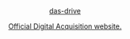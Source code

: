 <div align="center">
  <a href=https://das-drive.cyou/<img width="200" src="https://cdn.discordapp.com/icons/884155353485434890/33548bb3e5fbef6894febc25a753bb4a.png?size=4096"

# das-drive
Official Digital Acquisition website.
